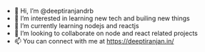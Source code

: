 - 👋 Hi, I’m @deeptiranjandrb
- 👀 I’m interested in learning new tech and builing new things
- 🌱 I’m currently learning nodejs and reactjs
- 💞️ I’m looking to collaborate on node and react related projects
- 📫 You can connect with me at https://deeptiranjan.in/

<!---
deeptiranjan-drb/deeptiranjan-drb is a ✨ special ✨ repository because its `README.md` (this file) appears on your GitHub profile.
You can click the Preview link to take a look at your changes.
--->
